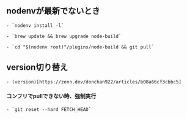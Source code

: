 ## nodenvが最新でないとき 

    - `nodenv install -l`

    - `brew update && brew upgrade node-build`

    - `cd "$(nodenv root)"/plugins/node-build && git pull`

## version切り替え
    - (version)[https://zenn.dev/donchan922/articles/b08a66cf3cbbc5]

#### コンフリでpullできない時、強制実行
    - `git reset --hard FETCH_HEAD`
    
